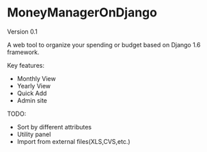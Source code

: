 MoneyManagerOnDjango
====================
Version 0.1

A web tool to organize your spending or budget based on Django 1.6 framework.

Key features:

* Monthly View
* Yearly View
* Quick Add
* Admin site

TODO:

* Sort by different attributes
* Utility panel
* Import from external files(XLS,CVS,etc.)


